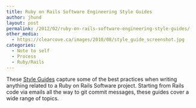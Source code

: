 ```yaml
---
title: Ruby on Rails Software Engineering Style Guides
author: jhund
layout: post
permalink: /2012/02/ruby-on-rails-software-engineering-style-guides/
other_media:
  - https://clearcove.ca/images/2010/08/style_guide_screenshot.jpg
categories:
  - Note to self
  - Process
  - Ruby/Rails
---
```

These [Style Guides][1] capture some of the best practices when writing anything related to a Ruby on Rails Software project. Starting from Rails code via emails all the way to git commit messages, these guides cover a wide range of topics.

 [1]: https://github.com/jhund/software_engineering_guide
